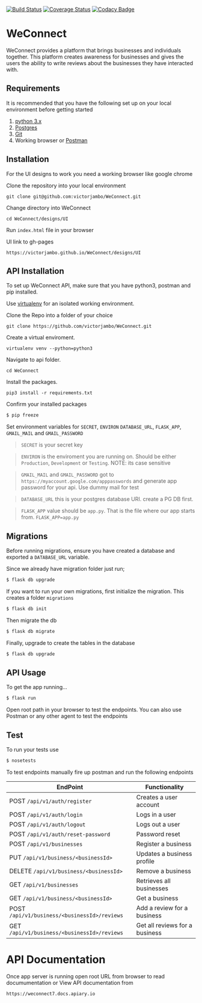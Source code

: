 [![Build Status](https://travis-ci.org/victorjambo/WeConnect-React.svg?branch=master)](https://travis-ci.org/victorjambo/WeConnect-React)
[![Coverage Status](https://coveralls.io/repos/github/victorjambo/WeConnect/badge.svg?branch=master)](https://coveralls.io/github/victorjambo/WeConnect?branch=master)
[![Codacy Badge](https://api.codacy.com/project/badge/Grade/dfd1f513767a4227aa2202c14a7f4c59)](https://www.codacy.com/app/victorjambo/WeConnect?utm_source=github.com&amp;utm_medium=referral&amp;utm_content=victorjambo/WeConnect&amp;utm_campaign=Badge_Grade)

# WeConnect

WeConnect provides a platform that brings businesses and individuals together. This platform creates awareness for businesses and gives the users the ability to write reviews about the businesses they have interacted with. 

## Requirements
It is recommended that you have the following set up on your local environment before getting started

1. [python 3.x](https://www.python.org/downloads/)
2. [Postgres](http://www.postgresql.org)
3. [Git](https://git-scm.com)
4. Working browser or [Postman](https://chrome.google.com/webstore/detail/postman/fhbjgbiflinjbdggehcddcbncdddomop?utm_source=chrome-app-launcher-info-dialog)

## Installation
For the UI designs to work you need a working browser like google chrome

Clone the repository into your local environment

```
git clone git@github.com:victorjambo/WeConnect.git
```

Change directory into WeConnect

```
cd WeConnect/designs/UI
```

Run `index.html` file in your browser

UI link to gh-pages
```
https://victorjambo.github.io/WeConnect/designs/UI
```


## API Installation
To set up WeConnect API, make sure that you have python3, postman and pip installed.

Use [virtualenv](http://www.pythonforbeginners.com/basics/how-to-use-python-virtualenv) for an isolated working environment.

Clone the Repo into a folder of your choice
```
git clone https://github.com/victorjambo/WeConnect.git
```

Create a virtual enviroment.
```
virtualenv venv --python=python3
```

Navigate to api folder.
```
cd WeConnect
```

Install the packages.
```
pip3 install -r requirements.txt
```

Confirm your installed packages
```bash
$ pip freeze
```
Set environment variables for `SECRET`, `ENVIRON` `DATABASE_URL`, `FLASK_APP`, `GMAIL_MAIL` and `GMAIL_PASSWORD`
> `SECRET` is your secret key

> `ENVIRON` is the enviroment you are running on. Should be either `Production`, `Development` or `Testing`. NOTE: its case sensitive

> `GMAIL_MAIL` and `GMAIL_PASSWORD` got to `https://myaccount.google.com/apppasswords` and generate app password for your api. Use dummy mail for test

> `DATABASE_URL` this is your postgres database URI. create a PG DB first.

> `FLASK_APP` value should be `app.py`. That is the file where our app starts from. `FLASK_APP=app.py`

## Migrations

Before running migrations, ensure you have created a database and exported a `DATABASE_URL` variable.

Since we already have migration folder just run;
```bash
$ flask db upgrade
```

If you want to run your own migrations, first initialize the migration. This creates a folder `migrations`
```bash
$ flask db init
```

Then migrate the db
```bash
$ flask db migrate
```

Finally, upgrade to create the tables in the database
```bash
$ flask db upgrade
```


## API Usage

To get the app running...

```bash
$ flask run
```

Open root path in your browser to test the endpoints. 
You can also use Postman or any other agent to test the endpoints

## Test

To run your tests use

```bash
$ nosetests
```

To test endpoints manually fire up postman and run the following endpoints

**EndPoint** | **Functionality**
--- | ---
POST `/api/v1/auth/register` | Creates a user account 
POST `/api/v1/auth/login` | Logs in a user
POST `/api/v1/auth/logout` | Logs out a user
POST `/api/v1/auth/reset-password` | Password reset
POST  `/api/v1/businesses` | Register a business
PUT `/api/v1/business/<businessId>` | Updates a business profile
DELETE `/api/v1/business/<businessId>` | Remove a business
GET  `/api/v1/businesses` | Retrieves all businesses
GET  `/api/v1/business/<businessId>` | Get a business 
POST  `/api/v1/business/<businessId>/reviews` | Add a review for a business
GET  `/api/v1/business/<businessId>/reviews` | Get all reviews for a business


# API Documentation
Once app server is running open root URL from browser to read documumentation or View API documentation from
```
https://weconnect7.docs.apiary.io
```